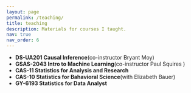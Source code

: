 ```yaml
---
layout: page
permalink: /teaching/
title: teaching
description: Materials for courses I taught. 
nav: true
nav_order: 6
---
```


- **DS-UA201 Causal Inference**(co-instructor Bryant Moy)
- **GSAS-2043 Intro to Machine Learning**(co-instructor Paul Squires )
- **CAS-11 Statistics for Analysis and Research**
- **CAS-10 Statistics for Bahavioral Science**(with Elizabeth Bauer)
- **GY-6193 Statistics for Data Analyst**
